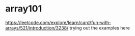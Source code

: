 # array101
https://leetcode.com/explore/learn/card/fun-with-arrays/521/introduction/3238/
trying out the examples here
